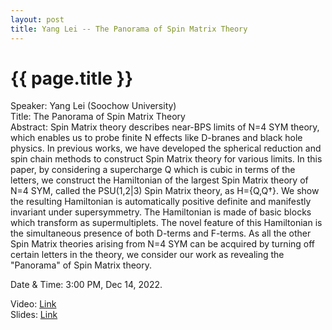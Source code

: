 ```yaml
---
layout: post
title: Yang Lei -- The Panorama of Spin Matrix Theory
---
```


{{ page.title }}
================

Speaker: Yang Lei (Soochow University)  
Title: The Panorama of Spin Matrix Theory  
Abstract:  Spin Matrix theory describes near-BPS limits of N=4 SYM theory, which enables us to probe finite N effects like D-branes and black hole physics. In previous works, we have developed the spherical reduction and spin chain methods to construct Spin Matrix theory for various limits. In this paper, by considering a supercharge Q which is cubic in terms of the letters, we construct the Hamiltonian of the largest Spin Matrix theory of N=4 SYM, called the PSU(1,2|3) Spin Matrix theory, as H={Q,Q†}. We show the resulting Hamiltonian is automatically positive definite and manifestly invariant under supersymmetry. The Hamiltonian is made of basic blocks which transform as supermultiplets. The novel feature of this Hamiltonian is the simultaneous presence of both D-terms and F-terms. As all the other Spin Matrix theories arising from N=4 SYM can be acquired by turning off certain letters in the theory, we consider our work as revealing the "Panorama" of Spin Matrix theory.  

Date & Time: 3:00 PM, Dec 14, 2022.

Video: [Link](https://www.bilibili.com/video/BV1e44y1U78H/?share_source=copy_web&vd_source=24b177539d23769c10e3e2d6f6e5e60d)  
Slides: [Link](http://jointhepth.github.io/files/2022-12-14-Yang-Lei.pdf)